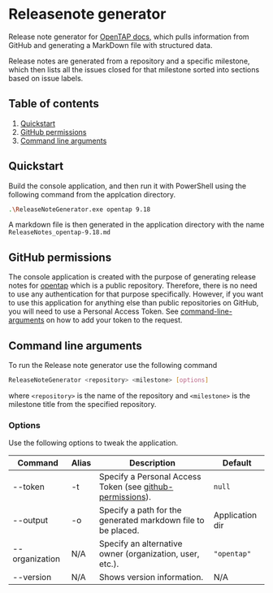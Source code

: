 # Releasenote generator
 Release note generator for [OpenTAP docs](https://doc.opentap.io/), which pulls information from GitHub and generating a MarkDown file with structured data. 
 
Release notes are generated from a repository and a specific milestone, which then lists all the issues closed for that milestone sorted into sections based on issue labels.

## Table of contents

1. [Quickstart](#quickstart)
2. [GitHub permissions](#github-permissions)
3. [Command line arguments](#command-line-arguments)

## Quickstart

Build the console application, and then run it with PowerShell using the following command from the applcation directory. 

``` sh
.\ReleaseNoteGenerator.exe opentap 9.18
```

A markdown file is then generated in the application directory with the name `ReleaseNotes_opentap-9.18.md`


## GitHub permissions 

The console application is created with the purpose of generating release notes for [opentap](https://github.com/opentap/opentap) which is a public repository. Therefore, there is no need to use any authentication for that purpose specifically. However, if you want to use this application for anything else than public repositories on GitHub, you will need to use a Personal Access Token. See [command-line-arguments](#command-line-arguments) on how to add your token to the request. 


## Command line arguments 

To run the Release note generator use the following command

``` sh
ReleaseNoteGenerator <repository> <milestone> [options]
```

where `<repository>` is the name of the repository and `<milestone>` is the milestone title from the specified repository. 

### Options 

Use the following options to tweak the application. 

| Command           | Alias | Description                                                   | Default              | 
|-------------------|-------|-------------------------------------------------------------- |----------------------|
|  --token          | -t    | Specify a Personal Access Token (see [github-permissions](#github-permissions)).   | `null`               | 
|  --output         | -o    | Specify a path for the generated markdown file to be placed.  | Application dir|
|  --organization   | N/A   | Specify an alternative owner (organization, user, etc.).      | `"opentap"`          |
|  --version        | N/A   | Shows version information.                                    | N/A                  |



